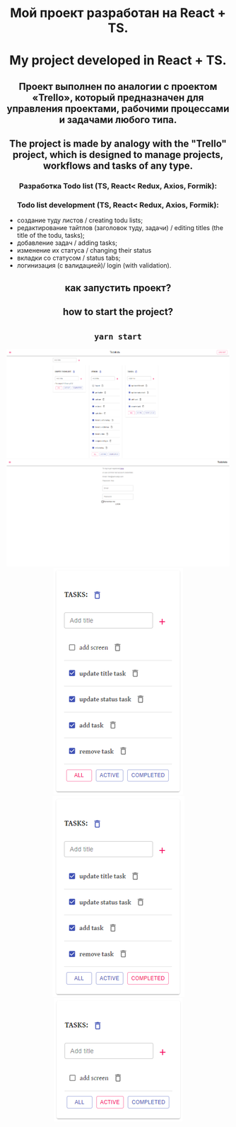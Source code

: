 
<div align="center">

# Мой проект разработан на React + TS.
# My project developed in React + TS.

## Проект выполнен по аналогии с проектом «Trello», который предназначен для управления проектами, рабочими процессами и задачами любого типа.
## The project is made by analogy with the "Trello" project, which is designed to manage projects, workflows and tasks of any type.

### Разработка Todo list (TS, React< Redux, Axios, Formik):
### Todo list development (TS, React< Redux, Axios, Formik):

</div>
<div>
<ul>
  <li> создание туду листов / creating todu lists; </li>
  <li> редактирование тайтлов (заголовок туду, задачи) / editing titles (the title of the todu, tasks); </li>
  <li> добавление задач / adding tasks;</li>
  <li> изменение их статуса / changing their status</li>
  <li> вкладки со статусом / status tabs;</li>
  <li> логинизация (с валидацией)/ login (with validation).</li>
</ul>
</div>
  <div align="center">
  
## как запустить проект?
## how to start the project?
  
## `yarn start`

<img src="https://raw.githubusercontent.com/e-doschechnikova/Todo-List-TS/main/src/intro-project/main%20todo.png" /> 
<img src="https://raw.githubusercontent.com/e-doschechnikova/Todo-List-TS/main/src/intro-project/login.png" />
<img src="https://github.com/e-doschechnikova/Todo-List-TS/blob/main/src/intro-project/filter%20(all).png?raw=true" /> 
<img src="https://github.com/e-doschechnikova/Todo-List-TS/blob/main/src/intro-project/filter%20(completed).png?raw=true" /> 
<img src="https://github.com/e-doschechnikova/Todo-List-TS/blob/main/src/intro-project/filter%20(active).png?raw=true" />
</div>
